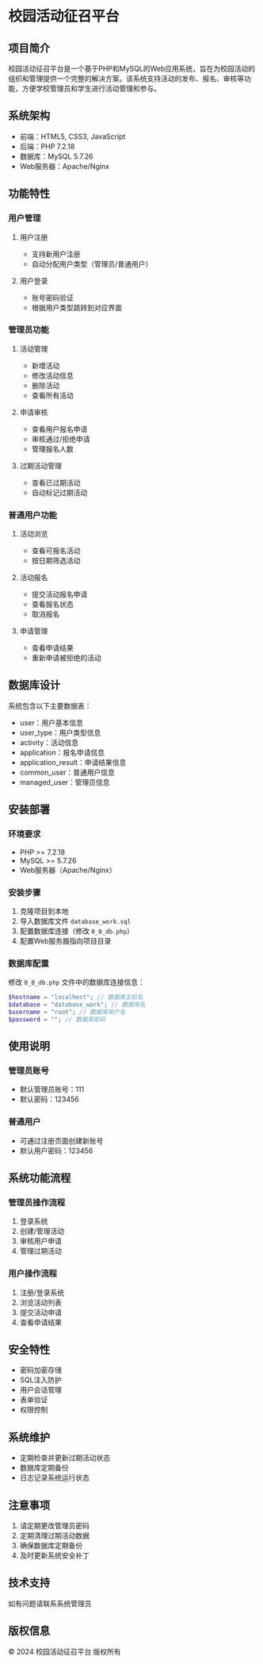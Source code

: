 # 校园活动征召平台

## 项目简介
校园活动征召平台是一个基于PHP和MySQL的Web应用系统，旨在为校园活动的组织和管理提供一个完整的解决方案。该系统支持活动的发布、报名、审核等功能，方便学校管理员和学生进行活动管理和参与。

## 系统架构
- 前端：HTML5, CSS3, JavaScript
- 后端：PHP 7.2.18
- 数据库：MySQL 5.7.26
- Web服务器：Apache/Nginx

## 功能特性

### 用户管理
1. 用户注册
   - 支持新用户注册
   - 自动分配用户类型（管理员/普通用户）
   
2. 用户登录
   - 账号密码验证
   - 根据用户类型跳转到对应界面

### 管理员功能
1. 活动管理
   - 新增活动
   - 修改活动信息
   - 删除活动
   - 查看所有活动
   
2. 申请审核
   - 查看用户报名申请
   - 审核通过/拒绝申请
   - 管理报名人数

3. 过期活动管理
   - 查看已过期活动
   - 自动标记过期活动

### 普通用户功能
1. 活动浏览
   - 查看可报名活动
   - 按日期筛选活动
   
2. 活动报名
   - 提交活动报名申请
   - 查看报名状态
   - 取消报名
   
3. 申请管理
   - 查看申请结果
   - 重新申请被拒绝的活动

## 数据库设计
系统包含以下主要数据表：
- user：用户基本信息
- user_type：用户类型信息
- activity：活动信息
- application：报名申请信息
- application_result：申请结果信息
- common_user：普通用户信息
- managed_user：管理员信息

## 安装部署

### 环境要求
- PHP >= 7.2.18
- MySQL >= 5.7.26
- Web服务器（Apache/Nginx）

### 安装步骤
1. 克隆项目到本地
2. 导入数据库文件 `database_work.sql`
3. 配置数据库连接（修改 `0_0_db.php`）
4. 配置Web服务器指向项目目录

### 数据库配置
修改 `0_0_db.php` 文件中的数据库连接信息：
```php
$hostname = "localhost"; // 数据库主机名
$database = "database_work"; // 数据库名
$username = "root"; // 数据库用户名
$password = ""; // 数据库密码
```

## 使用说明

### 管理员账号
- 默认管理员账号：111
- 默认密码：123456

### 普通用户
- 可通过注册页面创建新账号
- 默认用户密码：123456

## 系统功能流程

### 管理员操作流程
1. 登录系统
2. 创建/管理活动
3. 审核用户申请
4. 管理过期活动

### 用户操作流程
1. 注册/登录系统
2. 浏览活动列表
3. 提交活动申请
4. 查看申请结果

## 安全特性
- 密码加密存储
- SQL注入防护
- 用户会话管理
- 表单验证
- 权限控制

## 系统维护
- 定期检查并更新过期活动状态
- 数据库定期备份
- 日志记录系统运行状态

## 注意事项
1. 请定期更改管理员密码
2. 定期清理过期活动数据
3. 确保数据库定期备份
4. 及时更新系统安全补丁

## 技术支持
如有问题请联系系统管理员

## 版权信息
© 2024 校园活动征召平台 版权所有 
